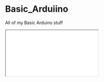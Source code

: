 # Basic_Arduiino
All of my Basic Arduino stuff
<iframe src="//sharecad.org/cadframe/load?url=http://www.cadsofttools.com/dwgviewer/floorplan.dwg" scrolling="no"></iframe>
